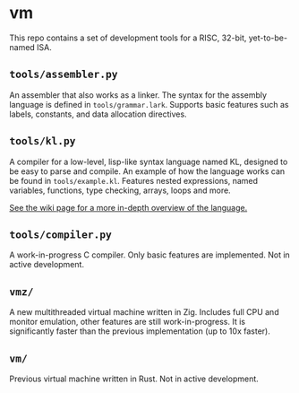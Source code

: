 # vm

This repo contains a set of development tools for a RISC, 32-bit, yet-to-be-named ISA.

## `tools/assembler.py`

An assembler that also works as a linker. The syntax for the assembly language is defined in `tools/grammar.lark`. Supports basic features such as labels, constants, and data allocation directives.

## `tools/kl.py`

A compiler for a low-level, lisp-like syntax language named KL, designed to be easy to parse and compile. An example of how the language works can be found in `tools/example.kl`. Features nested expressions, named variables, functions, type checking, arrays, loops and more.

[See the wiki page for a more in-depth overview of the language.](https://github.com/deagahelio/vm/wiki/KL)

## `tools/compiler.py`

A work-in-progress C compiler. Only basic features are implemented. Not in active development.

## `vmz/`

A new multithreaded virtual machine written in Zig. Includes full CPU and monitor emulation, other features are still work-in-progress. It is significantly faster than the previous implementation (up to 10x faster).

## `vm/`

Previous virtual machine written in Rust. Not in active development.